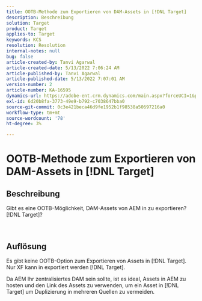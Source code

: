 ```yaml
---
title: OOTB-Methode zum Exportieren von DAM-Assets in [!DNL Target]
description: Beschreibung
solution: Target
product: Target
applies-to: Target
keywords: KCS
resolution: Resolution
internal-notes: null
bug: false
article-created-by: Tanvi Agarwal
article-created-date: 5/13/2022 7:06:24 AM
article-published-by: Tanvi Agarwal
article-published-date: 5/13/2022 7:07:01 AM
version-number: 2
article-number: KA-16595
dynamics-url: https://adobe-ent.crm.dynamics.com/main.aspx?forceUCI=1&pagetype=entityrecord&etn=knowledgearticle&id=ec7b9631-8bd2-ec11-a7b5-00224809c27a
exl-id: 6d20b8fa-3773-49e9-b792-c7038647bba0
source-git-commit: 0c3e421beca46d9fe1952b1f98538a50697216a0
workflow-type: tm+mt
source-wordcount: '78'
ht-degree: 3%

---
```


# OOTB-Methode zum Exportieren von DAM-Assets in [!DNL Target]

## Beschreibung

Gibt es eine OOTB-Möglichkeit, DAM-Assets von AEM in zu exportieren? [!DNL Target]?<br><br><br>

## Auflösung


Es gibt keine OOTB-Option zum Exportieren von Assets in [!DNL Target]. Nur XF kann in exportiert werden [!DNL Target].



Da AEM Ihr zentralisiertes DAM sein sollte, ist es ideal, Assets in AEM zu hosten und den Link des Assets zu verwenden, um ein Asset in [!DNL Target] um Duplizierung in mehreren Quellen zu vermeiden.
